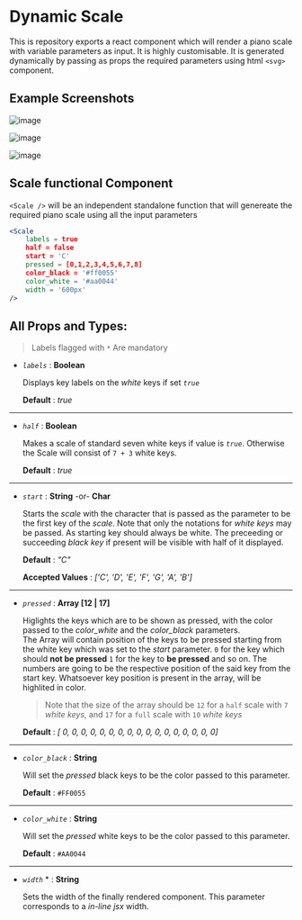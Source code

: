 # Dynamic Scale

This is repository exports a react component which will render a piano scale with variable parameters as input. It is highly customisable. It is generated dynamically by passing as props the required parameters using html `<svg>` component.

## Example Screenshots

![image](https://github.com/amrutwali/dynamic-scale/assets/54875908/d8c4d7c9-6a2d-4e87-ae37-c7a54160b3f1)

![image](https://github.com/amrutwali/dynamic-scale/assets/54875908/8d69d2f5-5c24-415b-ae5e-53a242ea43db)

![image](https://github.com/amrutwali/dynamic-scale/assets/54875908/94a89bbe-eebf-4c82-9164-28f9ce792d0c)

## Scale functional Component

`<Scale />` will be an independent standalone function that will genereate the required piano scale using all the input parameters

```jsx
<Scale
    labels = true
    half = false
    start = 'C'
    pressed = [0,1,2,3,4,5,6,7,8]
    color_black = '#ff0055' 
    color_white = '#aa0044'
    width = '600px'
/>
```

## All Props and Types:

> Labels flagged with `*` Are mandatory

- _`labels`_ : **Boolean**  

  Displays key labels on the _white_ keys if set _`true`_  

  **Default** : _true_
---
- _`half`_ : **Boolean**

  Makes a scale of standard seven white keys if value is _`true`_. Otherwise the Scale will consist of `7 + 3` white keys.

  **Default** : _true_
---
- _`start`_ : **String** -or- **Char**

  Starts the _scale_ with the character that is passed as the parameter to be the first key of the _scale_. Note that only the notations for _white keys_ may be passed. As starting key should always be white. The preceeding or succeeding _black key_ if present will be visible with half of it displayed.  

  **Default** : _"C"_  

  **Accepted Values** : _['C', 'D', 'E', 'F', 'G', 'A', 'B']_
---
- _`pressed`_ : **Array [12 | 17]**

  Higlights the keys which are to be shown as pressed, with the color passed to the _color_white_ and the _color_black_ parameters.  
  The Array will contain position of the keys to be pressed starting from the white key which was set to the _start_ parameter. `0` for the key which should **not be pressed** `1` for the key to **be pressed** and so on. The numbers are going to be the respective position of the said key from the start key. Whatsoever key position is present in the array, will be highlited in color.  
  > Note that the size of the array should be `12` for a `half` scale with `7` _white keys_, and `17` for a `full` scale with `10` _white keys_  

  **Default** : _[ 0, 0, 0, 0, 0, 0, 0, 0, 0, 0, 0, 0, 0, 0, 0, 0, 0]_
---
- _`color_black`_ : **String**

  Will set the _pressed_ black keys to be the color passed to this parameter.  

  **Default** : `#FF0055`
---
- _`color_white`_ : **String**  
 
  Will set the _pressed_ white keys to be the color passed to this parameter.  

  **Default** : `#AA0044`
---
- _`width`_ * : **String**

  Sets the width of the finally rendered component. This parameter corresponds to a _in-line jsx_ width.
